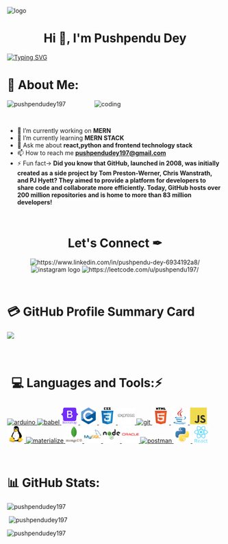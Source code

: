 ![logo](https://user-images.githubusercontent.com/10498744/210012254-234538ff-d198-48aa-8964-37e6fd45d227.gif )
<div>
  <h1 align="center">Hi 👋, I'm Pushpendu Dey</h1>
<a href="https://git.io/typing-svg"><img src="https://readme-typing-svg.demolab.com?font=Fira+Code&size=23&pause=1000&color=FF7400&vCenter=true&width=800&lines=I+am+Passionate+about+Frontend+Developer+;My+Passion+is+Coding+%F0%9F%92%BB" alt="Typing SVG" /></a>
</div>

###
<h1>💫 About Me:</h1>
<img style="padding-left:20;" align="right" alt="coding" width="300" src="https://mir-s3-cdn-cf.behance.net/project_modules/disp/84e5e731292373.564a4de2f269d.gif">

<p align="left"> <img src="https://komarev.com/ghpvc/?username=pushpendudey197&label=Profile%20views&color=0e75b6&style=flat" alt="pushpendudey197" /> </p>

<p align="left"> <a href="https://twitter.com/" target="blank"><img src="https://img.shields.io/twitter/follow/?logo=twitter&style=for-the-badge" alt="" /></a> </p>

- 🔭 I’m currently working on **MERN**
- 🌱 I’m currently learning **MERN STACK**
- 💬 Ask me about **react,python and frontend technology stack**
- 📫 How to reach me **pushpendudey197@gmail.com**
- ⚡ Fun fact-> **Did you know that GitHub, launched in 2008, was initially created as a side project by Tom Preston-Werner, Chris Wanstrath, and PJ Hyett? They aimed to provide a platform for developers to share code and collaborate more efficiently. Today, GitHub hosts over 200 million repositories and is home to more than 83 million developers!**




</br>
<div align="center">
<h1>Let's Connect ✒ </h1>

<p>
<img src="https://img.shields.io/static/v1?message=Linkedin&logo=linkedin&label=&color=blue&logoColor=white&labelColor=&style=for-the-badge" height="30" alt="https://www.linkedin.com/in/pushpendu-dey-6934192a8/" height="30"  />
<img src="https://img.shields.io/static/v1?message=Instagram&logo=instagram&label=&color=E4405F&logoColor=white&labelColor=&style=for-the-badge" height="30" alt="instagram logo"  />

<img href="https://www.leetcode.com/https://leetcode.com/u/pushpendu197/" target="blank" src="https://raw.githubusercontent.com/rahuldkjain/github-profile-readme-generator/master/src/images/icons/Social/leet-code.svg" alt="https://leetcode.com/u/pushpendu197/" height="30" />
</p>
</div>

</br>
<h1>💳 GitHub Profile Summary Card</h1>

![](http://github-profile-summary-cards.vercel.app/api/cards/profile-details?username=Pushpendu197&theme=zenburn)


</br>
<h1 align="left" style="padding:10px">💻 Languages and Tools:⚡</h1>
<p align="left"> <a href="https://www.arduino.cc/" target="_blank" rel="noreferrer"> <img src="https://cdn.worldvectorlogo.com/logos/arduino-1.svg" alt="arduino" width="40" height="40"/> </a> <a href="https://babeljs.io/" target="_blank" rel="noreferrer"> <img src="https://www.vectorlogo.zone/logos/babeljs/babeljs-icon.svg" alt="babel" width="40" height="40"/> </a> <a href="https://getbootstrap.com" target="_blank" rel="noreferrer"> <img src="https://raw.githubusercontent.com/devicons/devicon/master/icons/bootstrap/bootstrap-plain-wordmark.svg" alt="bootstrap" width="40" height="40"/> </a> <a href="https://www.cprogramming.com/" target="_blank" rel="noreferrer"> <img src="https://raw.githubusercontent.com/devicons/devicon/master/icons/c/c-original.svg" alt="c" width="40" height="40"/> </a> <a href="https://www.w3schools.com/css/" target="_blank" rel="noreferrer"> <img src="https://raw.githubusercontent.com/devicons/devicon/master/icons/css3/css3-original-wordmark.svg" alt="css3" width="40" height="40"/> </a> <a href="https://expressjs.com" target="_blank" rel="noreferrer"> <img src="https://raw.githubusercontent.com/devicons/devicon/master/icons/express/express-original-wordmark.svg" alt="express" width="40" height="40"/> </a> <a href="https://git-scm.com/" target="_blank" rel="noreferrer"> <img src="https://www.vectorlogo.zone/logos/git-scm/git-scm-icon.svg" alt="git" width="40" height="40"/> </a> <a href="https://www.w3.org/html/" target="_blank" rel="noreferrer"> <img src="https://raw.githubusercontent.com/devicons/devicon/master/icons/html5/html5-original-wordmark.svg" alt="html5" width="40" height="40"/> </a> <a href="https://www.java.com" target="_blank" rel="noreferrer"> <img src="https://raw.githubusercontent.com/devicons/devicon/master/icons/java/java-original.svg" alt="java" width="40" height="40"/> </a> <a href="https://developer.mozilla.org/en-US/docs/Web/JavaScript" target="_blank" rel="noreferrer"> <img src="https://raw.githubusercontent.com/devicons/devicon/master/icons/javascript/javascript-original.svg" alt="javascript" width="40" height="40"/> </a> <a href="https://www.linux.org/" target="_blank" rel="noreferrer"> <img src="https://raw.githubusercontent.com/devicons/devicon/master/icons/linux/linux-original.svg" alt="linux" width="40" height="40"/> </a> <a href="https://materializecss.com/" target="_blank" rel="noreferrer"> <img src="https://raw.githubusercontent.com/prplx/svg-logos/5585531d45d294869c4eaab4d7cf2e9c167710a9/svg/materialize.svg" alt="materialize" width="40" height="40"/> </a> <a href="https://www.mongodb.com/" target="_blank" rel="noreferrer"> <img src="https://raw.githubusercontent.com/devicons/devicon/master/icons/mongodb/mongodb-original-wordmark.svg" alt="mongodb" width="40" height="40"/> </a> <a href="https://www.mysql.com/" target="_blank" rel="noreferrer"> <img src="https://raw.githubusercontent.com/devicons/devicon/master/icons/mysql/mysql-original-wordmark.svg" alt="mysql" width="40" height="40"/> </a> <a href="https://nodejs.org" target="_blank" rel="noreferrer"> <img src="https://raw.githubusercontent.com/devicons/devicon/master/icons/nodejs/nodejs-original-wordmark.svg" alt="nodejs" width="40" height="40"/> </a> <a href="https://www.oracle.com/" target="_blank" rel="noreferrer"> <img src="https://raw.githubusercontent.com/devicons/devicon/master/icons/oracle/oracle-original.svg" alt="oracle" width="40" height="40"/> </a> <a href="https://postman.com" target="_blank" rel="noreferrer"> <img src="https://www.vectorlogo.zone/logos/getpostman/getpostman-icon.svg" alt="postman" width="40" height="40"/> </a> <a href="https://www.python.org" target="_blank" rel="noreferrer"> <img src="https://raw.githubusercontent.com/devicons/devicon/master/icons/python/python-original.svg" alt="python" width="40" height="40"/> </a> <a href="https://reactjs.org/" target="_blank" rel="noreferrer"> <img src="https://raw.githubusercontent.com/devicons/devicon/master/icons/react/react-original-wordmark.svg" alt="react" width="40" height="40"/> </a> </p>

</br>
<div align="left">
  <h1>📊 GitHub Stats:</h1>
 <p><img src="https://github-readme-stats.vercel.app/api/top-langs?username=pushpendudey197&show_icons=true&locale=en&layout=compact" alt="pushpendudey197" /></p>
<p>&nbsp;<img src="https://github-readme-stats.vercel.app/api?username=pushpendudey197&show_icons=true&locale=en" alt="pushpendudey197" /></p>
<p><img src="https://github-readme-streak-stats.herokuapp.com/?user=pushpendudey197&" alt="pushpendudey197" /></p>
</div>






